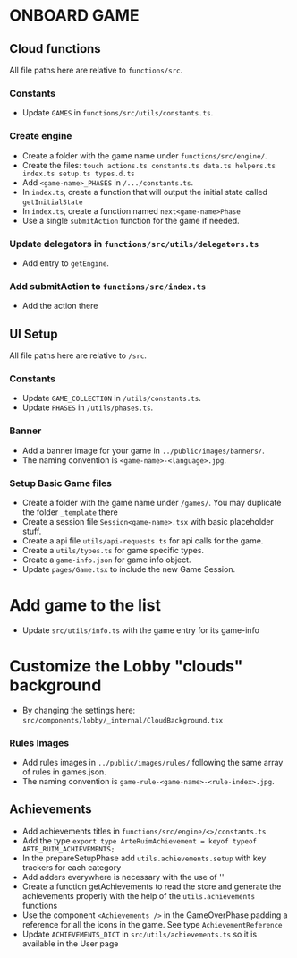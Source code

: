 # ONBOARD GAME

## Cloud functions

All file paths here are relative to `functions/src`.

### Constants

- Update `GAMES` in `functions/src/utils/constants.ts`.

### Create engine

- Create a folder with the game name under `functions/src/engine/`.
- Create the files: `touch actions.ts constants.ts data.ts helpers.ts index.ts setup.ts types.d.ts`
- Add `<game-name>_PHASES` in `/.../constants.ts`.
- In `index.ts`, create a function that will output the initial state called `getInitialState`
- In `index.ts`, create a function named `next<game-name>Phase`
- Use a single `submitAction` function for the game if needed.

### Update delegators in `functions/src/utils/delegators.ts`

- Add entry to `getEngine`.

### Add submitAction to `functions/src/index.ts`

- Add the action there

## UI Setup

All file paths here are relative to `/src`.

### Constants

- Update `GAME_COLLECTION` in `/utils/constants.ts`.
- Update `PHASES` in `/utils/phases.ts`.

### Banner

- Add a banner image for your game in `../public/images/banners/`.
- The naming convention is `<game-name>-<language>.jpg`.

### Setup Basic Game files

- Create a folder with the game name under `/games/`. You may duplicate the folder `_template` there
- Create a session file `Session<game-name>.tsx` with basic placeholder stuff.
- Create a api file `utils/api-requests.ts` for api calls for the game.
- Create a `utils/types.ts` for game specific types.
- Create a `game-info.json` for game info object.
- Update `pages/Game.tsx` to include the new Game Session.

# Add game to the list

- Update `src/utils/info.ts` with the game entry for its game-info

# Customize the Lobby "clouds" background

- By changing the settings here: `src/components/lobby/_internal/CloudBackground.tsx`

### Rules Images

- Add rules images in `../public/images/rules/` following the same array of rules in games.json.
- The naming convention is `game-rule-<game-name>-<rule-index>.jpg`.

## Achievements

- Add achievements titles in `functions/src/engine/<>/constants.ts`
- Add the type `export type ArteRuimAchievement = keyof typeof ARTE_RUIM_ACHIEVEMENTS;`
- In the prepareSetupPhase add `utils.achievements.setup` with key trackers for each category
- Add adders everywhere is necessary with the use of ''
- Create a function getAchievements to read the store and generate the achievements properly with the help of the `utils.achievements` functions
- Use the component `<Achievements />` in the GameOverPhase padding a reference for all the icons in the game. See type `AchievementReference`
- Update `ACHIEVEMENTS_DICT` in `src/utils/achievements.ts` so it is available in the User page
